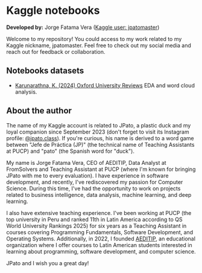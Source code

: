 # Kaggle notebooks

__Developed by:__ Jorge Fatama Vera ([Kaggle user: jpatomaster](https://www.kaggle.com/jpatomaster))

Welcome to my repository! You could access to my work related to my Kaggle nickname, jpatomaster.
Feel free to check out my social media and reach out for feedback or collaboration.

## Notebooks datasets

- [Karunarathna, K. (2024) Oxford University Reviews](https://www.kaggle.com/datasets/kanchana1990/oxford-university-reviews) EDA and word cloud analysis.

## About the author

The name of my Kaggle account is related to JPato, a plastic duck and my loyal companion since September 2023 (don't forget to visit its Instagram profile: [@jpato.class](https://www.instagram.com/@jpato.class)). If you're curious, his name is derived to a word game between "Jefe de Práctica (JP)" (the technical name of Teaching Assistants at PUCP) and "pato" (the Spanish word for "duck").

My name is Jorge Fatama Vera, CEO of AEDITIP, Data Analyst at FromSolvers and Teaching Assistant at PUCP (where I'm known for bringing JPato with me to every evaluation). I have experience in software development, and recently, I've rediscovered my passion for Computer Science. During this time, I've had the opportunity to work on projects related to business intelligence, data analysis, machine learning, and deep learning.

I also have extensive teaching experience. I've been working at PUCP (the top university in Peru and ranked 11th in Latin America according to QS World University Rankings 2025) for six years as a Teaching Assistant in courses covering Programming Fundamentals, Software Development, and Operating Systems. Additionally, in 2022, I founded [AEDITIP](https://www.aeditip.com), an educational organization where I offer courses to Latin American students interested in learning about programming, software development, and computer science.

JPato and I wish you a great day!
